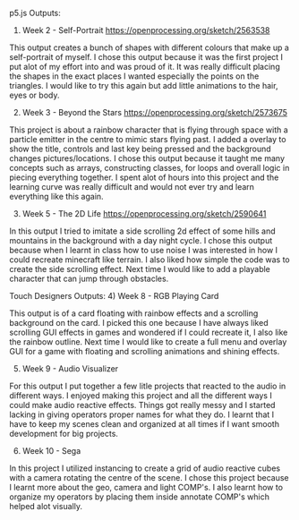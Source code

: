 p5.js Outputs:
1) Week 2 - Self-Portrait
https://openprocessing.org/sketch/2563538

This output creates a bunch of shapes with different colours that make up a self-portrait of myself.
I chose this output because it was the first project I put alot of my effort into and was proud of it.
It was really difficult placing the shapes in the exact places I wanted especially the points on the triangles.
I would like to try this again but add little animations to the hair, eyes or body.


2) Week 3 - Beyond the Stars
https://openprocessing.org/sketch/2573675

This project is about a rainbow character that is flying through space with a particle emitter in the centre to mimic stars flying past.
I added a overlay to show the title, controls and last key being pressed and the background changes pictures/locations.
I chose this output because it taught me many concepts such as arrays, constructing classes, for loops and overall logic in piecing everything together.
I spent alot of hours into this project and the learning curve was really difficult and would not ever try and learn everything like this again.

3) Week 5 - The 2D Life
https://openprocessing.org/sketch/2590641

In this output I tried to imitate a side scrolling 2d effect of some hills and mountains in the background with a day night cycle.
I chose this output because when I learnt in class how to use noise I was interested in how I could recreate minecraft like terrain.
I also liked how simple the code was to create the side scrolling effect. 
Next time I would like to add a playable character that can jump through obstacles.


Touch Designers Outputs:
4) Week 8 - RGB Playing Card

This output is of a card floating with rainbow effects and a scrolling background on the card.
I picked this one because I have always liked scrolling GUI effects in games and wondered if I could recreate it, I also like the rainbow outline.
Next time I would like to create a full menu and overlay GUI for a game with floating and scrolling animations and shining effects.

5) Week 9 - Audio Visualizer

For this output I put together a few litle projects that reacted to the audio in different ways.
I enjoyed making this project and all the different ways I could make audio reactive effects.
Things got really messy and I started lacking in giving operators proper names for what they do.
I learnt that I have to keep my scenes clean and organized at all times if I want smooth development for big projects.

6) Week 10 - Sega

In this project I utilized instancing to create a grid of audio reactive cubes with a camera rotating the centre of the scene.
I chose this project because I learnt more about the geo, camera and light COMP's.
I also learnt how to organize my operators by placing them inside annotate COMP's which helped alot visually.

